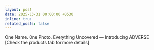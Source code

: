 ```yaml
---
layout: post
date: 2025-03-31 00:00:00 +0530
inline: true
related_posts: false
---
```


One Name. One Photo. Everything Uncovered — Introducing ADVERSE [Check the products tab for more details]
